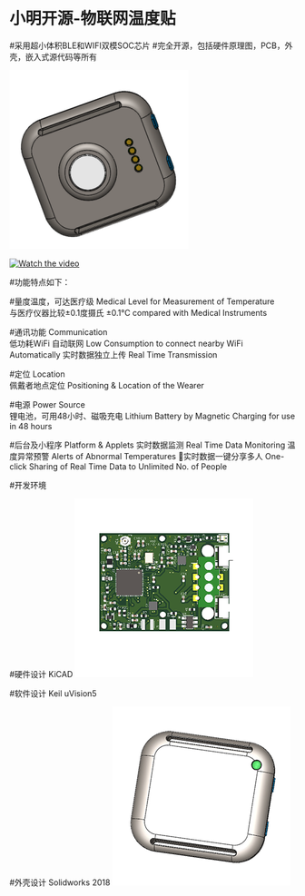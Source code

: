 # 小明开源-物联网温度贴
#采用超小体积BLE和WIFI双模SOC芯片
#完全开源，包括硬件原理图，PCB，外壳，嵌入式源代码等所有

![image](Images/温度贴反面.png)

[![Watch the video](https://i9.ytimg.com/vi/xRjZt0CQz3k/mq2.jpg?sqp=COy_3Y8G&rs=AOn4CLDVmi27AW05GaNaJGtqCj6CXry_cg)](https://youtu.be/xRjZt0CQz3k)

#功能特点如下：

#量度温度，可达医疗级
Medical Level for Measurement of Temperature	
与医疗仪器比较±0.1度摄氏
±0.1℃ compared with Medical Instruments

#通讯功能
Communication	
低功耗WiFi 自动联网
Low Consumption to connect nearby WiFi Automatically
实时数据独立上传
Real Time Transmission

#定位
Location	
佩戴者地点定位
Positioning & Location of the Wearer

#电源
Power Source	
锂电池，可用48小时、磁吸充电
Lithium Battery by Magnetic Charging for use in 48 hours

#后台及小程序
Platform & Applets
实时数据监测
Real Time Data Monitoring
温度异常预警
Alerts of Abnormal Temperatures
实时数据一键分享多人
One-click Sharing of Real Time Data to Unlimited No. of People

#开发环境

#硬件设计
KiCAD
![image](Images/温度贴PCB.png)

#软件设计
Keil uVision5

#外壳设计
Solidworks 2018
![image](Images/温度贴正面.png)
